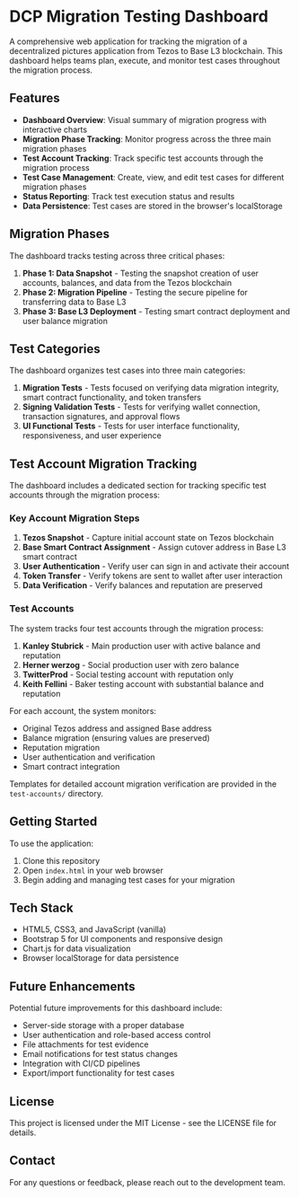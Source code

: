 # DCP Migration Testing Dashboard

A comprehensive web application for tracking the migration of a decentralized pictures application from Tezos to Base L3 blockchain. This dashboard helps teams plan, execute, and monitor test cases throughout the migration process.

## Features

- **Dashboard Overview**: Visual summary of migration progress with interactive charts
- **Migration Phase Tracking**: Monitor progress across the three main migration phases
- **Test Account Tracking**: Track specific test accounts through the migration process
- **Test Case Management**: Create, view, and edit test cases for different migration phases
- **Status Reporting**: Track test execution status and results
- **Data Persistence**: Test cases are stored in the browser's localStorage

## Migration Phases

The dashboard tracks testing across three critical phases:

1. **Phase 1: Data Snapshot** - Testing the snapshot creation of user accounts, balances, and data from the Tezos blockchain
2. **Phase 2: Migration Pipeline** - Testing the secure pipeline for transferring data to Base L3
3. **Phase 3: Base L3 Deployment** - Testing smart contract deployment and user balance migration

## Test Categories

The dashboard organizes test cases into three main categories:

1. **Migration Tests** - Tests focused on verifying data migration integrity, smart contract functionality, and token transfers
2. **Signing Validation Tests** - Tests for verifying wallet connection, transaction signatures, and approval flows
3. **UI Functional Tests** - Tests for user interface functionality, responsiveness, and user experience

## Test Account Migration Tracking

The dashboard includes a dedicated section for tracking specific test accounts through the migration process:

### Key Account Migration Steps

1. **Tezos Snapshot** - Capture initial account state on Tezos blockchain
2. **Base Smart Contract Assignment** - Assign cutover address in Base L3 smart contract
3. **User Authentication** - Verify user can sign in and activate their account
4. **Token Transfer** - Verify tokens are sent to wallet after user interaction
5. **Data Verification** - Verify balances and reputation are preserved

### Test Accounts

The system tracks four test accounts through the migration process:

1. **Kanley Stubrick** - Main production user with active balance and reputation
2. **Herner werzog** - Social production user with zero balance
3. **TwitterProd** - Social testing account with reputation only
4. **Keith Fellini** - Baker testing account with substantial balance and reputation

For each account, the system monitors:
- Original Tezos address and assigned Base address
- Balance migration (ensuring values are preserved)
- Reputation migration
- User authentication and verification
- Smart contract integration

Templates for detailed account migration verification are provided in the `test-accounts/` directory.

## Getting Started

To use the application:

1. Clone this repository
2. Open `index.html` in your web browser
3. Begin adding and managing test cases for your migration

## Tech Stack

- HTML5, CSS3, and JavaScript (vanilla)
- Bootstrap 5 for UI components and responsive design
- Chart.js for data visualization
- Browser localStorage for data persistence

## Future Enhancements

Potential future improvements for this dashboard include:

- Server-side storage with a proper database
- User authentication and role-based access control
- File attachments for test evidence
- Email notifications for test status changes
- Integration with CI/CD pipelines
- Export/import functionality for test cases

## License

This project is licensed under the MIT License - see the LICENSE file for details.

## Contact

For any questions or feedback, please reach out to the development team. 